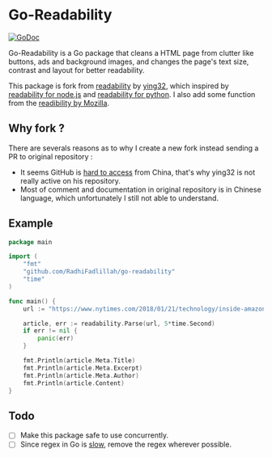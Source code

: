 # Go-Readability

[![GoDoc](https://godoc.org/github.com/RadhiFadlillah/go-readability?status.png)](https://godoc.org/github.com/RadhiFadlillah/go-readability)

Go-Readability is a Go package that cleans a HTML page from clutter like buttons, ads and background images, and changes the page's text size, contrast and layout for better readability.

This package is fork from [readability](https://github.com/ying32/readability) by [ying32](https://github.com/ying32), which inspired by [readability for node.js](https://github.com/luin/readability) and [readability for python](https://github.com/kingwkb/readability). I also add some function from the [readibility by Mozilla](https://github.com/mozilla/readability).

## Why fork ?

There are severals reasons as to why I create a new fork instead sending a PR to original repository :

- It seems GitHub is [hard to access](https://github.com/ying32/govcl#q-why-not-submit-the-code-on-githubcoma-visit-github-in-china-is-very-bad-so-choose-chinas-domestic-git-repository) from China, that's why ying32 is not really active on his repository.
- Most of comment and documentation in original repository is in Chinese language, which unfortunately I still not able to understand.

## Example

```Go  
package main

import (
	"fmt"
	"github.com/RadhiFadlillah/go-readability"
    "time"
)

func main() {
	url := "https://www.nytimes.com/2018/01/21/technology/inside-amazon-go-a-store-of-the-future.html"

	article, err := readability.Parse(url, 5*time.Second)
	if err != nil {
		panic(err)
	}

	fmt.Println(article.Meta.Title)
	fmt.Println(article.Meta.Excerpt)
	fmt.Println(article.Meta.Author)
	fmt.Println(article.Content)
}
```

## Todo

- [ ] Make this package safe to use concurrently.
- [ ] Since regex in Go is [slow](https://github.com/golang/go/issues/11646), remove the regex wherever possible.